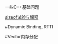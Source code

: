 一些C++基础问题

[sizeof试验与解释](https://github.com/PanJianning/CPP-Basic-Question/blob/master/sizeof.md)

#Dynamic Binding, RTTI

#Vector内存分配
